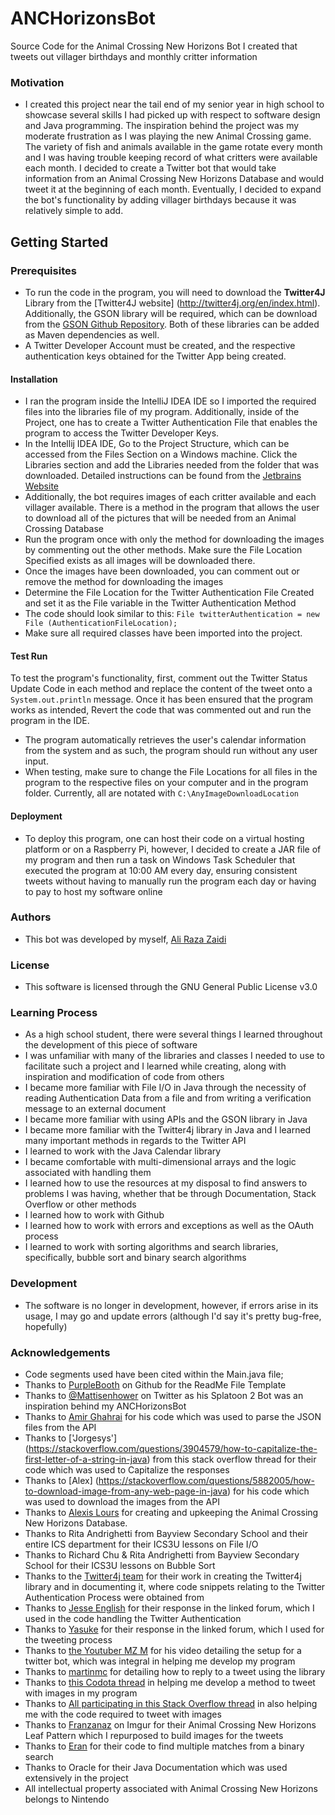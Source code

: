 # ANCHorizonsBot
Source Code for the Animal Crossing New Horizons Bot I created that tweets out villager birthdays and monthly critter information 

### Motivation
- I created this project near the tail end of my senior year in high school to showcase several skills I had picked up with respect to software design and Java programming. The inspiration behind the project was my moderate frustration as I was playing the new Animal Crossing game. The variety of fish and animals available in the game rotate every month and I was having trouble keeping record of what critters were available each month. I decided to create a Twitter bot that would take information from an Animal Crossing New Horizons Database and would tweet it at the beginning of each month. Eventually, I decided to expand the bot's functionality by adding villager birthdays because it was relatively simple to add.

## Getting Started
### Prerequisites
- To run the code in the program, you will need to download the **Twitter4J** Library from the [Twitter4J website] (http://twitter4j.org/en/index.html). Additionally, the GSON library will be required, which can be download from the [GSON Github Repository](https://github.com/google/gson). Both of these libraries can be added as Maven dependencies as well. 
- A Twitter Developer Account must be created, and the respective authentication keys obtained for the Twitter App being created.
#### Installation
- I ran the program inside the IntelliJ IDEA IDE so I imported the required files into the libraries file of my program. Additionally, inside of the Project, one has to create a Twitter Authentication File that enables the program to access the Twitter Developer Keys. 
- In the Intellij IDEA IDE, Go to the Project Structure, which can be accessed from the Files Section on a Windows machine. Click the Libraries section and add the Libraries needed from the folder that was downloaded. Detailed instructions can be found from the [Jetbrains Website](https://www.jetbrains.com/help/idea/library.html)
- Additionally, the bot requires images of each critter available and each villager available. There is a method in the program that allows the user to download all of the pictures that will be needed from an Animal Crossing Database
- Run the program once with only the method for downloading the images by commenting out the other methods. Make sure the File Location Specified exists as all images will be downloaded there.
- Once the images have been downloaded, you can comment out or remove the method for downloading the images
- Determine the File Location for the Twitter Authentication File Created and set it as the File variable in the Twitter Authentication Method
- The code should look similar to this: `File twitterAuthentication = new File (AuthenticationFileLocation);` 
- Make sure all required classes have been imported into the project.
#### Test Run
To test the program's functionality, first, comment out the Twitter Status Update Code in each method and replace the content of the tweet onto a `System.out.println` message. Once it has been ensured that the program works as intended, Revert the code that was commented out and run the program in the IDE. 
- The program automatically retrieves the user's calendar information from the system and as such, the program should run without any user input.
- When testing, make sure to change the File Locations for all files in the program to the respective files on your computer and in the program folder. Currently, all are notated with `C:\AnyImageDownloadLocation` 
#### Deployment
- To deploy this program, one can host their code on a virtual hosting platform or on a Raspberry Pi, however, I decided to create a JAR file of my program and then run a task on Windows Task Scheduler that executed the program at 10:00 AM every day, ensuring consistent tweets without having to manually run the program each day or having to pay to host my software online
### Authors
- This bot was developed by myself, [Ali Raza Zaidi](https://twitter.com/Ali_RZ02) 
### License
- This software is licensed through the GNU General Public License v3.0
### Learning Process
- As a high school student, there were several things I learned throughout the development of this piece of software
- I was unfamiliar with many of the libraries and classes I needed to use to facilitate such a project and I learned while creating, along with inspiration and modification of code from others
- I became more familiar with File I/O in Java through the necessity of reading Authentication Data from a file and from writing a verification message to an external document
- I became more familiar with using APIs and the GSON library in Java
- I became more familiar with the Twitter4j library in Java and I learned many important methods in regards to the Twitter API
- I learned to work with the Java Calendar library
- I became comfortable with multi-dimensional arrays and the logic associated with handling them
- I learned how to use the resources at my disposal to find answers to problems I was having, whether that be through Documentation, Stack Overflow or other methods
- I learned how to work with Github
- I learned how to work with errors and exceptions as well as the OAuth process
- I learned to work with sorting algorithms and search libraries, specifically, bubble sort and binary search algorithms
### Development
- The software is no longer in development, however, if errors arise in its usage, I may go and update errors (although I'd say it's pretty bug-free, hopefully)
### Acknowledgements
- Code segments used have been cited within the Main.java file; 
- Thanks to [PurpleBooth](https://gist.github.com/PurpleBooth/109311bb0361f32d87a2) on Github for the ReadMe File Template
- Thanks to [@Mattisenhower](https://twitter.com/mattisenhower) on Twitter as his Splatoon 2 Bot was an inspiration behind my ANCHorizonsBot
- Thanks to [Amir Ghahrai](https://devqa.io/how-to-parse-json-in-java/) for his code which was used to parse the JSON files from the API
- Thanks to ['Jorgesys'] (https://stackoverflow.com/questions/3904579/how-to-capitalize-the-first-letter-of-a-string-in-java) from this stack overflow thread for their code which was used to Capitalize the responses
- Thanks to [Alex] (https://stackoverflow.com/questions/5882005/how-to-download-image-from-any-web-page-in-java) for his code which was used to download the images from the API
- Thanks to [Alexis Lours](https://github.com/alexislours/ACNHAPI) for creating and upkeeping the Animal Crossing New Horizons Database.
- Thanks to Rita Andrighetti from Bayview Secondary School and their entire ICS department for their ICS3U lessons on File I/O
- Thanks to Richard Chu & Rita Andrighetti from Bayview Secondary School for their ICS3U lessons on Bubble Sort
- Thanks to the [Twitter4j team](http://twitter4j.org/en/configuration.html) for their work in creating the Twitter4j library and in documenting it, where code snippets relating to the Twitter Authentication Process were obtained from
- Thanks to [Jesse English](https://groups.google.com/forum/#!topic/twitter4j/EqUg5R-nFgQ) for their response in the linked forum, which I used in the code handling the Twitter Authentication
- Thanks to [Yasuke](https://groups.google.com/forum/#!searchin/twitter4j/in_reply_to_status_id/twitter4j/8n6lweif9gk/EAR58xKs_PoJ.html) for their response in the linked forum, which I used for the tweeting process
- Thanks to [the Youtuber MZ M](https://www.youtube.com/watch?v=PPP7_pCO3xI) for his video detailing the setup for a twitter bot, which was integral in helping me develop my program
- Thanks to [martinmc](https://forum.processing.org/one/topic/twitter4j-reply-to-tweet.html) for detailing how to reply to a tweet using the library
- Thanks to [this Codota thread](https://www.codota.com/code/java/methods/twitter4j.StatusUpdate/%3Cinit%3E) in helping me develop a method to tweet with images in my program
- Thanks to [All participating in this Stack Overflow thread](https://stackoverflow.com/questions/28218761/upload-image-twitter4j) in also helping me with the code required to tweet with images
- Thanks to [Franzanaz](https://imgur.com/gallery/PX3xHx2) on Imgur for their Animal Crossing New Horizons Leaf Pattern which I repurposed to build images for the tweets
- Thanks to [Eran](https://stackoverflow.com/questions/29193539/java-arrays-binary-search-multiple-matches) for their code to find multiple matches from a binary search 
- Thanks to Oracle for their Java Documentation which was used extensively in the project
- All intellectual property associated with Animal Crossing New Horizons belongs to Nintendo
